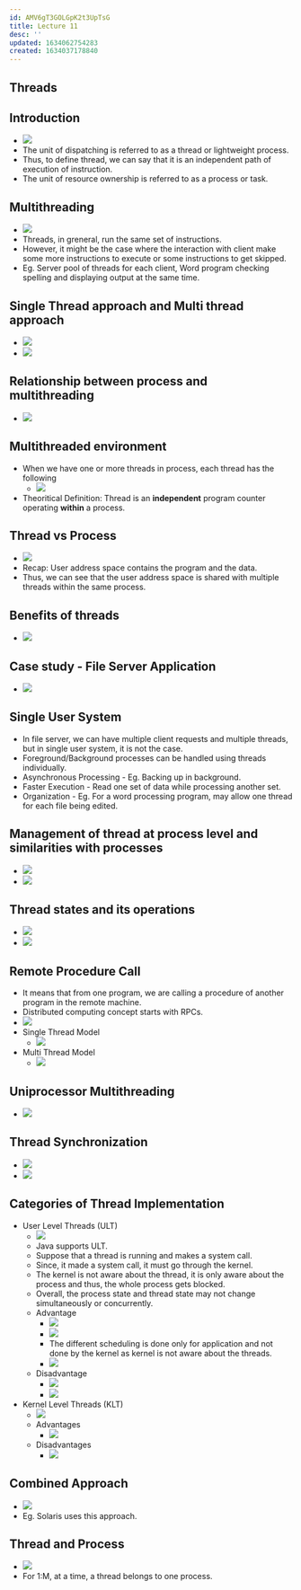 ```yaml
---
id: AMV6gT3GOLGpK2t3UpTsG
title: Lecture 11
desc: ''
updated: 1634062754283
created: 1634037178840
---
```


## Threads

## Introduction

- ![](/assets/images/2021-10-12-16-45-08.png)
- The unit of dispatching is referred to as a thread or lightweight process.
- Thus, to define thread, we can say that it is an independent path of execution of instruction.
- The unit of resource ownership is referred to as a process or task.

## Multithreading

- ![](/assets/images/2021-10-12-16-47-59.png)
- Threads, in  greneral, run the same set of instructions. 
- However, it might be the case where the interaction with client make some more instructions to execute or some instructions to get skipped.
- Eg. Server pool of threads for each client, Word program checking spelling and displaying output at the same time.

## Single Thread approach and Multi thread approach

- ![](/assets/images/2021-10-12-16-52-16.png)
- ![](/assets/images/2021-10-12-16-53-25.png)

## Relationship between process and multithreading

- ![](/assets/images/2021-10-12-16-55-14.png)

## Multithreaded environment

- When we have one or more threads in process, each thread has the following
  - ![](/assets/images/2021-10-12-16-57-25.png)
- Theoritical Definition: Thread is an **independent** program counter operating **within** a process.

## Thread vs Process

- ![](/assets/images/2021-10-12-17-00-26.png)
- Recap: User address space contains the program and the data.
- Thus, we can see that the user address space is shared with multiple threads within the same process.

## Benefits of threads

- ![](/assets/images/2021-10-12-17-04-46.png)

## Case study - File Server Application

- ![](/assets/images/2021-10-12-17-06-59.png)

## Single User System

- In file server, we can have multiple client requests and multiple threads, but in single user system, it is not the case.
- Foreground/Background processes can be handled using threads individually.
- Asynchronous Processing - Eg. Backing up in background.
- Faster Execution - Read one set of data while processing another set.
- Organization - Eg. For a word processing program, may allow one thread for each file being edited.

## Management of thread at process level and similarities with processes

- ![](/assets/images/2021-10-12-17-11-53.png)
- ![](/assets/images/2021-10-12-17-12-55.png)

## Thread states and its operations

- ![](/assets/images/2021-10-12-17-13-25.png)
- ![](/assets/images/2021-10-12-17-14-36.png)

## Remote Procedure Call

- It means that from one program, we are calling a procedure of another program in the remote machine.
- Distributed computing concept starts with RPCs.
- ![](/assets/images/2021-10-12-17-16-34.png)
- Single Thread Model
  - ![](/assets/images/2021-10-12-17-16-55.png)
- Multi Thread Model
  - ![](/assets/images/2021-10-12-17-17-52.png)

## Uniprocessor Multithreading

- ![](/assets/images/2021-10-12-17-19-06.png)

## Thread Synchronization

- ![](/assets/images/2021-10-12-17-20-26.png)
- ![](/assets/images/2021-10-12-17-23-12.png)

## Categories of Thread Implementation

- User Level Threads (ULT)
  - ![](/assets/images/2021-10-12-19-32-18.png)
  - Java supports ULT.
  - Suppose that a thread is running and makes a system call.
  - Since, it made a system call, it must go through the kernel.
  - The kernel is not aware about the thread, it is only aware about the process and thus, the whole process gets blocked.
  - Overall, the process state and thread state may not change simultaneously or concurrently.
  - Advantage
    - ![](/assets/images/2021-10-12-19-41-26.png)
    - ![](/assets/images/2021-10-12-19-41-38.png)
    - The different scheduling is done only for application and not done by the kernel as kernel is not aware about the threads.
    - ![](/assets/images/2021-10-12-19-43-51.png)
  - Disadvantage
    - ![](/assets/images/2021-10-12-19-44-22.png)
    - ![](/assets/images/2021-10-12-19-44-39.png)
- Kernel Level Threads (KLT)
  - ![](/assets/images/2021-10-12-22-45-15.png)
  - Advantages
    - ![](/assets/images/2021-10-12-23-45-11.png)
  - Disadvantages
    - ![](/assets/images/2021-10-12-23-45-33.png)

## Combined Approach

- ![](/assets/images/2021-10-12-23-49-04.png)
- Eg. Solaris uses this approach.

## Thread and Process

- ![](/assets/images/2021-10-12-23-49-57.png)
- For 1:M, at a time, a thread belongs to one process.


